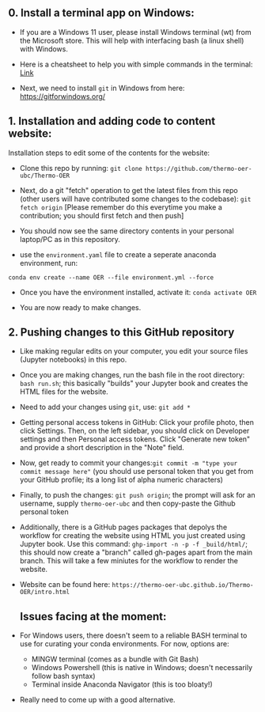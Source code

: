 ## 0. Install a terminal app on Windows:

- If you are a Windows 11 user, please install Windows terminal (wt) from the Microsoft store. This will help with interfacing bash (a linux shell) with Windows.

- Here is a cheatsheet to help you with simple commands in the terminal: [Link](https://www.guru99.com/linux-commands-cheat-sheet.html)

- Next, we need to install `git` in Windows from here: https://gitforwindows.org/

## 1. Installation and adding code to content website:

Installation steps to edit some of the contents for the website:

  - Clone this repo by running: `git clone https://github.com/thermo-oer-ubc/Thermo-OER`
    
  - Next, do a git "fetch" operation to get the latest files from this repo (other users will have contributed some changes to the codebase):
     `git fetch origin` [Please remember do this everytime you make a contribution; you should first fetch and then push]
 
  -  You should now see the same directory contents in your personal laptop/PC as in this repository.


  - use the `environment.yaml` file to create a seperate anaconda environment, run:

  `conda env create --name OER --file environment.yml --force`


  - Once you have the environment installed, activate it: `conda activate OER`
 
  -  You are now ready to make changes.

## 2. Pushing changes to this GitHub repository

- Like making regular edits on your computer, you edit your source files (Jupyter notebooks) in this repo.

- Once you are making changes, run the bash file in the root directory: `bash run.sh`; this basically "builds" your Jupyter book and creates the HTML files for the website.

- Need to add your changes using `git`, use: `git add *`

- Getting personal access tokens in GitHub: Click your profile photo, then click Settings. Then, on the left sidebar, you should click on Developer settings and then Personal access tokens. Click "Generate new token" and provide a short description in the "Note" field.
  
- Now, get ready to commit your changes:`git commit -m "type your commit message here"` (you should use personal token that you get from your GitHub profile; its a long list of alpha numeric characters)


- Finally, to push the changes: `git push origin`; the prompt will ask for an username, supply `thermo-oer-ubc` and then copy-paste the Github personal token

- Additionally, there is a GitHub pages packages that depolys the workflow for creating the website using HTML you just created using Jupyter book. Use this command:
  `ghp-import -n -p -f _build/html/`; this should now create a "branch" called gh-pages apart from the main branch. This will take a few miniutes for the workflow to render the website.

- Website can be found here: `https://thermo-oer-ubc.github.io/Thermo-OER/intro.html`

  ## Issues facing at the moment:
  
- For Windows users, there doesn't seem to a reliable BASH terminal to use for curating your conda environments. For now, options are:

  - MINGW terminal (comes as a bundle with Git Bash)
  - Windows Powershell (this is native in Windows; doesn't necessarily follow bash syntax)
  - Terminal inside Anaconda Navigator (this is too bloaty!)

- Really need to come up with a good alternative.
  
 
    
